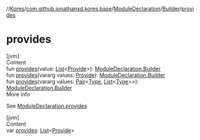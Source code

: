 //[Kores](../../../index.md)/[com.github.jonathanxd.kores.base](../../index.md)/[ModuleDeclaration](../index.md)/[Builder](index.md)/[provides](provides.md)



# provides  
[jvm]  
Content  
fun [provides](provides.md)(value: [List](https://kotlinlang.org/api/latest/jvm/stdlib/kotlin.collections/-list/index.html)<[Provide](../../-provide/index.md)>): [ModuleDeclaration.Builder](index.md)  
fun [provides](provides.md)(vararg values: [Provide](../../-provide/index.md)): [ModuleDeclaration.Builder](index.md)  
fun [provides](provides.md)(vararg values: [Pair](https://kotlinlang.org/api/latest/jvm/stdlib/kotlin/-pair/index.html)<[Type](https://docs.oracle.com/javase/8/docs/api/java/lang/reflect/Type.html), [List](https://kotlinlang.org/api/latest/jvm/stdlib/kotlin.collections/-list/index.html)<[Type](https://docs.oracle.com/javase/8/docs/api/java/lang/reflect/Type.html)>>): [ModuleDeclaration.Builder](index.md)  
More info  


See [ModuleDeclaration.provides](../provides.md)

  


[jvm]  
Content  
var [provides](provides.md): [List](https://kotlinlang.org/api/latest/jvm/stdlib/kotlin.collections/-list/index.html)<[Provide](../../-provide/index.md)>  



